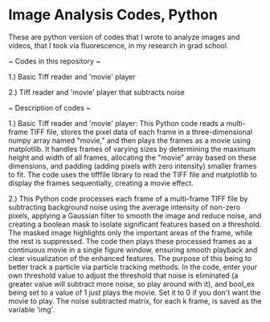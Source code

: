 # Image Analysis Codes, Python
 These are python version of codes that I wrote to analyze images and videos, that I took via fluorescence, in my research in grad school.



 ~ Codes in this repository ~

 1.) Basic Tiff reader and 'movie' player
 
 2.) Tiff reader and 'movie' player that subtracts noise





 ~ Description of codes ~

 1.) Basic Tiff reader and 'movie' player: This Python code reads a multi-frame TIFF file, stores the pixel data of each frame in a three-dimensional numpy array named "movie," and then plays the frames as a movie using matplotlib. It handles frames of varying sizes by determining the maximum height and width of all frames, allocating the "movie" array based on these dimensions, and padding (adding pixels with zero intensity) smaller frames to fit. The code uses the tifffile library to read the TIFF file and matplotlib to display the frames sequentially, creating a movie effect.

 2.) This Python code processes each frame of a multi-frame TIFF file by subtracting background noise using the average intensity of non-zero pixels, applying a Gaussian filter to smooth the image and reduce noise, and creating a boolean mask to isolate significant features based on a threshold. The masked image highlights only the important areas of the frame, while the rest is suppressed. The code then plays these processed frames as a continuous movie in a single figure window, ensuring smooth playback and clear visualization of the enhanced features. The purpose of this being to better track a particle via particle tracking methods. In the code, enter your own threshold value to adjust the threshold that noise is eliminated (a greater value will subtract more noise, so play around with it), and bool_ex being set to a value of 1 just plays the movie. Set it to 0 if you don't want the movie to play. The noise subtracted matrix, for each k frame, is saved as the variable 'img'.

